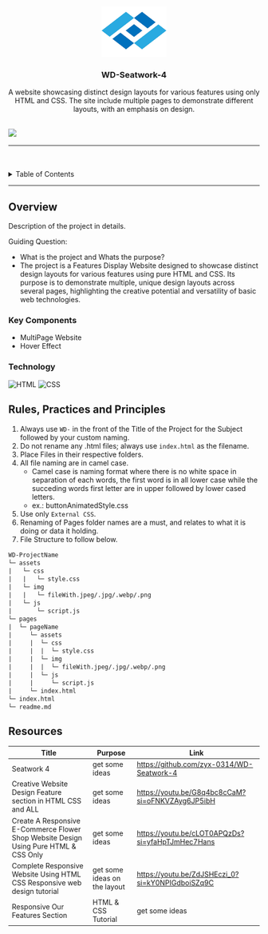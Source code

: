 <a name="readme-top">

<br/>

<br />
<div align="center">
  <a href="https://github.com/Marielle05/">
    <img src="./assets/img/logo1.png" alt="" width="130" height="100">
  </a>
  <h3 align="center">WD-Seatwork-4</h3>
</div>

<div align="center">
A website showcasing distinct design layouts for various features using only HTML and CSS. The site include multiple pages to demonstrate different layouts, with an emphasis on design.
</div>

<br />


![](https://visit-counter.vercel.app/counter.png?page=Marielle05/WD-Seatwork-4)

---

<br />
<br />

<details>
  <summary>Table of Contents</summary>
  <ol>
    <li>
      <a href="#overview">Overview</a>
      <ol>
        <li>
          <a href="#key-components">Key Components</a>
        </li>
        <li>
          <a href="#technology">Technology</a>
        </li>
      </ol>
    </li>
    <li>
      <a href="#rule,-practices-and-principles">Rules, Practices and Principles</a>
    </li>
    <li>
      <a href="#resources">Resources</a>
    </li>
  </ol>
</details>

---

## Overview

<!-- The following are just sample -->
Description of the project in details.

Guiding Question:
- What is the project and Whats the purpose?
- The project is a Features Display Website designed to showcase distinct design layouts for various features using pure HTML and CSS. Its purpose is to demonstrate multiple, unique design layouts across several pages, highlighting the creative potential and versatility of basic web technologies.

### Key Components
<!-- The following are just sample -->
- MultiPage Website
- Hover Effect

### Technology
![HTML](https://img.shields.io/badge/HTML-E34F26?style=for-the-badge&logo=html5&logoColor=white)
![CSS](https://img.shields.io/badge/CSS-1572B6?style=for-the-badge&logo=css3&logoColor=white)


## Rules, Practices and Principles
1. Always use `WD-` in the front of the Title of the Project for the Subject followed by your custom naming.
2. Do not rename any .html files; always use `index.html` as the filename.
3. Place Files in their respective folders.
4. All file naming are in camel case.
   - Camel case is naming format where there is no white space in separation of each words, the first word is in all lower case while the succeding words first letter are in upper followed by lower cased letters.
   - ex.: buttonAnimatedStyle.css
5. Use only `External CSS`.
6. Renaming of Pages folder names are a must, and relates to what it is doing or data it holding.
7. File Structure to follow below.

```
WD-ProjectName
└─ assets
|   └─ css
|   |   └─ style.css
|   └─ img
|   |   └─ fileWith.jpeg/.jpg/.webp/.png
|   └─ js
|       └─ script.js
└─ pages
|  └─ pageName
|     └─ assets
|     |  └─ css
|     |  |  └─ style.css
|     |  └─ img
|     |  |  └─ fileWith.jpeg/.jpg/.webp/.png
|     |  └─ js
|     |     └─ script.js
|     └─ index.html
└─ index.html
└─ readme.md
```

## Resources

<!-- TODO: Add References -->
| Title | Purpose | Link |
|-|-|-|
| Seatwork 4 | get some ideas | https://github.com/zyx-0314/WD-Seatwork-4|
|Creative Website Design Feature section in HTML CSS and ALL|get some ideas|https://youtu.be/G8q4bc8cCaM?si=oFNKVZAyg6JP5ibH|
|Create A Responsive E-Commerce Flower Shop Website Design Using Pure HTML & CSS Only|get some ideas|https://youtu.be/cLOT0APQzDs?si=yfaHpTJmHec7Hans|
|Complete Responsive Website Using HTML CSS Responsive web design tutorial|get some ideas on the layout|https://youtu.be/ZdJSHEczi_0?si=kY0NPIGdboiSZq9C|
|Responsive Our Features Section | HTML & CSS Tutorial|get some ideas|https://youtu.be/un1o8lsenOQ?si=ecJzGZ-GWL9GPgfq|
